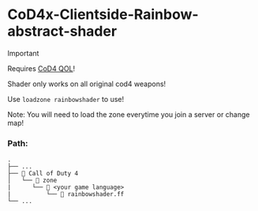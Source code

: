 # CoD4x-Clientside-Rainbow-abstract-shader



> [!IMPORTANT]
> Requires [CoD4 QOL](https://github.com/Rex109/CoD4QOL)!
>
> Shader only works on all original cod4 weapons!
> 
> Use `loadzone rainbowshader` to use!
> 
> Note: You will need to load the zone everytime you join a server or change map!


### **Path:**
```
.
├── ...
├── 📁 Call of Duty 4
│   └── 📁 zone
|      └── 📁 <your game language>
|          └── 📜 rainbowshader.ff
└── ...
```